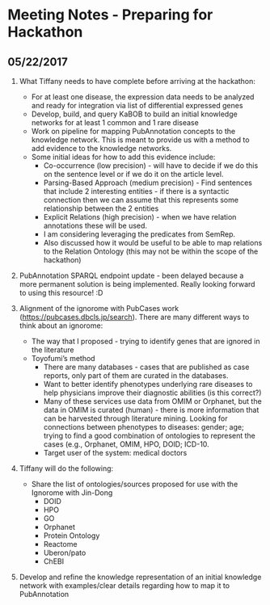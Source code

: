 # Meeting Notes - Preparing for Hackathon

## 05/22/2017

1. What Tiffany needs to have complete before arriving at the hackathon:
    * For at least one disease, the expression data needs to be analyzed and ready for integration via list of differential expressed genes
    * Develop, build, and query KaBOB to build an initial knowledge networks for at least 1 common and 1 rare disease
    * Work on pipeline for mapping PubAnnotation concepts to the knowledge network. This is meant to provide us with a method to add evidence to the knowledge networks. 
    * Some initial ideas for how to add this evidence include:
      - Co-occurrence (low precision) - will have to decide if we do this on the sentence level or if we do it on the article level.
      - Parsing-Based Approach (medium precision) - Find sentences that include 2 interesting entities - if there is a syntactic connection then we can assume that this represents some relationship between the 2 entities
      - Explicit Relations (high precision) - when we have relation annotations these will be used.
      - I am considering leveraging the predicates from SemRep. 
      - Also discussed how it would be useful to be able to map relations to the Relation Ontology (this may not be within the scope of the hackathon)

2. PubAnnotation SPARQL endpoint update - been delayed because a more permanent solution is being implemented. Really looking forward to using this resource! :D

3. Alignment of the ignorome with PubCases work (https://pubcases.dbcls.jp/search). There are many different ways to think about an ignorome:
   * The way that I proposed - trying to identify genes that are ignored in the literature
   * Toyofumi’s method
     - There are many databases - cases that are published as case reports, only part of them are curated in the databases.
     - Want to better identify phenotypes underlying rare diseases to help physicians improve their diagnostic abilities (is this correct?) 
     - Many of these services use data from OMIM or Orphanet, but the data in OMIM is curated (human) - there is more information that can be harvested through literature mining. Looking for connections between phenotypes to diseases: gender; age; trying to find a good combination of ontologies to represent the cases (e.g., Orphanet, OMIM, HPO, DOID; ICD-10. 
     - Target user of the system: medical doctors

4. Tiffany will do the following:
   * Share the list of ontologies/sources proposed for use with the Ignorome with Jin-Dong
     - DOID
     - HPO
     - GO
     - Orphanet
     - Protein Ontology
     - Reactome
     - Uberon/pato
     - ChEBI

5. Develop and refine the knowledge representation of an initial knowledge network with examples/clear details regarding how to map it to PubAnnotation
